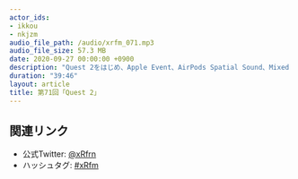 ```yaml
---
actor_ids:
- ikkou
- nkjzm
audio_file_path: /audio/xrfm_071.mp3
audio_file_size: 57.3 MB
date: 2020-09-27 00:00:00 +0900
description: "Quest 2をはじめ、Apple Event、AirPods Spatial Sound、Mixed Reality音声ARプラットフォーム『Auris』、Facebook Connect、日本向け展開、アルトデウスBC、Side Quest、VR学会大会、iOSDC、TGS Online、初音ミク GALAXY LIVE 2020、新型Leap Motion IR 170、RealMax Qian、マリオカート ライブ ホームサーキット、ボンゴレストア in バーチャル、DEJIMA ML1、AΦE『WHIST』、Kizuna AI × 花譜『ラブしい』、花譜2nd ONE-MAN LIVE「不可解弐Q1」について話しました。"
duration: "39:46"
layout: article
title: 第71回「Quest 2」
---
```


## 関連リンク

- 公式Twitter: [@xRfrn](https://twitter.com/xrfrn)
- ハッシュタグ: [#xRfm](https://twitter.com/hashtag/xRfm?src=hash)
